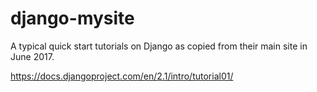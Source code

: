 # django-mysite
A typical quick start tutorials on Django as copied from their main site in June 2017.

https://docs.djangoproject.com/en/2.1/intro/tutorial01/
